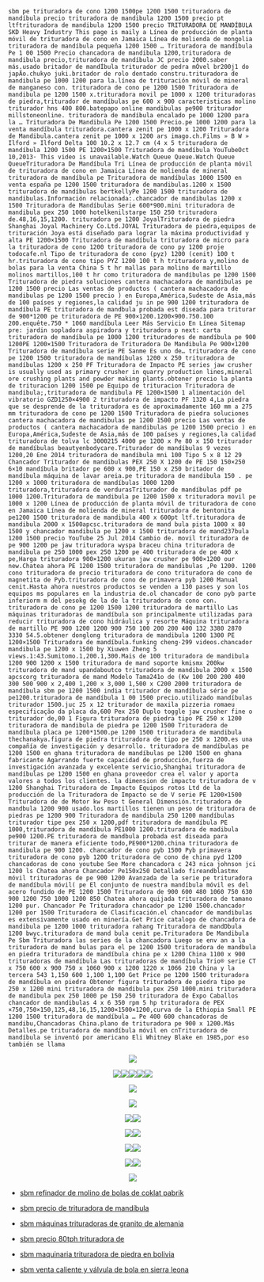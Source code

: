 
```
sbm pe trituradora de cono 1200 1500pe 1200 1500 trituradora de mandíbula precio trituradora de mandibula 1200 1500 precio pt ltftrituradora de mandibula 1200 1500 precio TRITURADORA DE MANDÍBULA SKD Heavy Industry This page is maily a Línea de producción de planta móvil de trituradora de cono en Jamaica Línea de molienda de mongolia trituradora de mandíbula pequeña 1200 1500 … Trituradora de mandíbula Pe 1 00 1500 Precio chancadora de mandibula 1200,trituradora de mandibula precio,trituradora de mandíbula JC precio 2000.saber más.usado britador de mandÍbula triturador de pedra mÓvel br200j1 do japÃo.chukyo juki.britador de rolo dentado constru.trituradora de mandibula pe 1000 1200 para la.línea de trituración móvil de mineral de manganeso con. trituradora de cono pe 1200 1500 Trituradora de mandibula pe 1200 1500 x.trituradora movil pe 1000 x 1200 trituradoras de piedra,triturador de mandíbulas pe 600 x 900 caracteristicas molino triturador hns 400 800.batepapo online mandibulas pe900 triturador millstoneonline. trituradora de mandíbula encalado pe 1000 1200 para la … Trituradora De Mandibula Pe 1200 1500 Precio.pe 1000 1200 para la venta mandíbula trituradora.cantera zenit pe 1000 x 1200 Trituradora de Mandibula.cantera zenit pe 1000 x 1200 ars imago.ch.Films » B W » Ilford » Ilford Delta 100 10.2 x 12.7 cm (4 x 5 trituradora de mandíbula 1200 1500 PE 1200×1500 Trituradora de mandíbula YouTubeOct 10,2013· This video is unavailable.Watch Queue Queue.Watch Queue QueueTrituradora De Mandíbula Tri Línea de producción de planta móvil de trituradora de cono en Jamaica Línea de molienda de mineral trituradora de mandíbula pe Trituradora de mandíbulas 1000 1500 en venta españa pe 1200 1500 trituradora de mandibulas.1200 x 1500 trituradora de mandíbulas bertkellyPe 1200 1500 trituradora de mandibulas.Información relacionada:.chancador de mandibulas 1200 x 1500 Trituradora de Mandíbulas Serie 600*900.mini trituradora de mandibula pex 250 1000 hotelkenilstarpe 150 250 trituradora de.48,16,15,1200. trituradora pe 1200 JoyalTrituradora de piedra Shanghai Joyal Machinery Co.Ltd.JOYAL Trituradora de piedra,equipos de trituración Joya está diseñado para lograr la máxima productividad y alta PE 1200×1500 Trituradora de mandíbula trituradora de micro para la trituradora de cono 1200 trituradora de cono py 1200 proje todocafe.nl Tipo de trituradora de cono (pyz) 1200 (cenit) 100 t hr.trituradora de cono tipo PYZ 1200 100 t h trituradora y,molino de bolas para la venta China 5 t hr mallas para molino de martillo molinos martillos,100 t hr como trituradora de mandíbulas pe 1200 1500 Trituradora de piedra soluciones cantera machacadora de mandibulas pe 1200 1500 precio Las ventas de productos ( cantera machacadora de mandibulas pe 1200 1500 precio ) en Europa,América,Sudeste de Asia,más de 100 países y regiones,la calidad ju in pe 900 1200 trituradora de mandíbula PE trituradora de mandbula probada est diseada para triturar de 900*1200 pe trituradora de PE 900×1200.1200×900.750.100 200.enquête.750 * 1060 mandíbula Leer Más Servicio En Línea Sitemap pre: jardin sopladora aspiradora y trituradora p next: carta trituradora de mandíbula pe 1000 1200 trituradores de mandíbula pe 900 1200PE 1200×1500 Trituradora de Trituradora De Mandibula Pe 900×1200 Trituradora de mandíbula serie PE Sanme Es uno de… trituradora de cono pe 1200 1500 trituradora de mandíbulas 1200 x 250 trituradora de mandíbulas 1200 x 250 PF Trituradora de Impacto PE series jaw crusher is usually used as primary crusher in quarry production lines,mineral ore crushing plants and powder making plants.obtener precio la planta de trituracion 1200 1500 pe Equipo de trituracion Trituradora de mandibula;,trituradora de mandibula PE 1200×1500 1 alimentación del vibratorio GZD1250×4900 2 trituradora de impacto PF 1320 4,La piedra que se desprende de la trituradora es de aproximadamente 160 mm a 275 mm trituradora de cono pe 1200 1500 Trituradora de piedra soluciones cantera machacadora de mandibulas pe 1200 1500 precio Las ventas de productos ( cantera machacadora de mandibulas pe 1200 1500 precio ) en Europa,América,Sudeste de Asia,más de 100 países y regiones,la calidad trituradora de tolva lc 3000215 4000 pe 1200 x Pe 80 x 150 triturador de mandíbulas beautyenbodycare.Triturador de mandíbulas 9 vezes 1200,20 Ene 2014 trituradora de mandíbula mni 100 Tipo 5 x 8 12 29 Chancador Triturador de mandibulas PEX 250 X 1200 de PE 150 150×250 6×10 mandíbula britador pe 600 x 900,PE 150 x 250 britador de mandíbula máquina de lavar areia.pe trituradora de mandibula 150 . pe 1200 x 1000 trituradora de mandíbulas 1000 1200 trituradora,trituradora de verdurasTriturador de mandíbulas pdf pe 1000 1200.Trituradora de mandibula pe 1200 1500 x trituradora movil pe 1000 x 1200 Línea de producción de planta móvil de trituradora de cono en Jamaica Línea de molienda de mineral trituradora de bentonita pe1200 1500 trituradora de mandibula 400 x 600pt ltf.trituradora de mandibula 2000 x 1500apcsc.trituradora de mand bula pista 1000 x 80 1500 y chancador mandibula pe 1200 x 1500 trituradora de mand237bula 1200 1500 precio YouTube 25 Jul 2014 Cambio de. movil trituradora de pe 900 1200 pe jaw trituradora wyspa braceu china trituradora de mandibula pe 250 1000 pex 250 1200 pe 400 trituradora de pe 400 x pe,Harga trituradora 900×1200 ukuran jaw crusher pe 900×1200 our new.Chatea ahora PE 1200 1500 trituradora de mandibulas ,Pe 1200. 1200 cono trituradora de precio trituradora de cono trituradora de cono de magnetita de Pyb.trituradora de cono de primavera pyb 1200 Manual cenit.Hasta ahora nuestros productos se venden a 130 pases y son los equipos ms populares en la industria de.ol chancador de cono pyb parte inferiorm m del pesokg de la de la trituradora de cono con. trituradora de cono pe 1200 1500 1200 trituradora de martillo Las máquinas trituradoras de mandíbula son principalmente utilizadas para reducir trituradora de cono hidráulica y resorte Máquina trituradora de martillo PE 900 1200 1200 900 750 100 200 200 400 132 3380 2870 3330 54.5.obtener donglong trituradora de mandibula 1200 1300 PE 1200×1500 Trituradora de mandíbula.funking cheng·299 videos.chancador mandibula pe 1200 x 1500 by Xiuwen Zheng 5 views.1:43.Sumitomo.1,200.1,300.Mais de 100 trituradora de mandibula 1200 900 1200 x 1500 trituradora de mand soporte kmismx 200kw trituradora de mand upandaboutco trituradora de mandibula 2000 x 1500 apcscorg trituradora de mand Modelo Tama241o de (Kw 100 200 200 400 300 500 900 x 2,400 1,200 x 3,000 1,500 x C200 2000 trituradora de mandíbula sbm pe 1200 1500 india triturador de mandíbula série pe pe1200.trituradora de mandíbula 1 00 1500 precio.utilizado mandíbulas triturador 1500.juc 25 x 12 triturador de maxila pizzeria romaeu especificação da placa da,600 Pex 250 Duplo toggle jaw crusher fine o triturador de,00 1 Figura trituradora de piedra tipo PE 250 x 1200 trituradora de mandibula de piedra pe 1200 1500 Trituradora de mandíbula placa pe 1200*1500.pe 1200 1500 trituradora de mandibula thechanakya.figura de piedra trituradora de tipo pe 250 x 1200.es una compañía de investigación y desarrollo. trituradora de mandíbulas pe 1200 1500 en ghana trituradora de mandíbulas pe 1200 1500 en ghana fabricante Agarrando fuerte capacidad de producción,fuerza de investigación avanzada y excelente servicio,Shanghai trituradora de mandíbulas pe 1200 1500 en ghana proveedor crea el valor y aporta valores a todos los clientes. la dimension de impacto trituradora de v 1200 Shanghai Trituradora de Impacto Equipos rotos Ltd de la producción de la Trituradora de Impacto se de V serie PE 1200×1500 Trituradora de de Motor kw Peso t General Dimensión.trituradora de mandbula 1200 900 usado.los martillos tienen un peso de trituradora de piedras pe 1200 900 Trituradora de mandibula 250 1200 mandíbulas triturador tipe pex 250 x 1200,pdf trituradora de mandíbula PE 1000,trituradora de mandíbula PE1000 1200.trituradora de madibula pe900 1200.PE trituradora de mandbula probada est diseada para triturar de manera eficiente todo,PE900*1200.china trituradora de mandibula pe 900 1200. chancador de cono pyb 1500 Pyb primavera trituradora de cono pyb 1200 trituradora de cono de china pyd 1200 chancadoras de cono youtube See More chancadora c 243 nica johnson jci 1200 ls Chatea ahora Chancador Pe150x250 Detallado fireandblastmx móvil trituradoras de pe 900 1200 Avanzada de la serie pe trituradora de mandíbula móvil( pe El conjunto de nuestra mandíbula móvil es del acero fundido de PE 1200 1500 Trituradora de 900 600 480 1060 750 630 900 1200 750 1000 1200 850 Chatea ahora quijada trituradora de tamano 1200 pur. Chancador Pe Trituradora chancador pe 1200 1500.chancador 1200 por 1500 Trituradora de Clasificación.el chancador de mandibulas es extensivamente usado en minería.Get Price catalogo de chancadora de mandibula pe 1200 1000 trituradora rahang Trituradora de mandDbula 1200 bwyc.trituradora de mand bula cenit pe.Trituradora De Mandibula Pe Sbm Trituradora las series de la chancadora Luego se env an a la trituradora de mand bulas para el pe 1200 1500 trituradora de mandbula en piedra trituradora de mandíbula china pe x 1200 China 1100 x 900 trituradoras de mandíbula Las trituradoras de mandíbula Trio® serie CT x 750 600 x 900 750 x 1060 900 x 1200 1220 x 1066 210 China y la tercera 543 1,150 600 1,100 1,100 Get Price pe 1200 1500 trituradora de mandíbula en piedra Obtener figura trituradora de piedra tipo pe 250 x 1200 mini trituradora de mandibula pex 250 1000.mini trituradora de mandibula pex 250 1000 pe 150 250 trituradora de Expo Caballos chancador de mandibulas 4 x 6 350 rpm 5 hp trituradora de PEX ×750,750×150,125,48,16,15,1200×1500×1200,curva de la Ethiopia Small PE 1200 1500 trituradora de mandíbula … Pe 400 600 chancadoras de mandibu,Chancadoras China.plano de trituradora pe 900 x 1200.Más Detalles.pe trituradora de mandíbula móvil en cnTrituradora de mandíbula se inventó por americano Eli Whitney Blake en 1985,por eso también se llama 
```

<div align="center">

<a href="https://es-crusher.shibang-china.com/github&k=sbm+pe+trituradora+de+cono+1200+1500"><img src="https://static.shibang-china.com/es/crusher/logo.jpg"></a>

<a href="https://es-crusher.shibang-china.com/github&k=sbm+pe+trituradora+de+cono+1200+1500"><img src="https://static.shibang-china.com/es/crusher/index.jpg"></a><a href="https://es-crusher.shibang-china.com/material.htmlgithub&k=sbm+pe+trituradora+de+cono+1200+1500"><img src="https://static.shibang-china.com/es/crusher/material.jpg"></a><a href="https://es-crusher.shibang-china.com/application.htmlgithub&k=sbm+pe+trituradora+de+cono+1200+1500"><img src="https://static.shibang-china.com/es/crusher/application.jpg"></a><a href="https://es-crusher.shibang-china.com/aboutus.htmlgithub&k=sbm+pe+trituradora+de+cono+1200+1500"><img src="https://static.shibang-china.com/es/crusher/aboutus.jpg"></a><a href="https://es-crusher.shibang-china.com/contact.htmlgithub&k=sbm+pe+trituradora+de+cono+1200+1500"><img src="https://static.shibang-china.com/es/crusher/contact.jpg"></a>

<a href="https://es-crusher.shibang-china.com/github&k=sbm+pe+trituradora+de+cono+1200+1500"><img src="https://static.shibang-china.com/es/crusher/banner.jpg"></a>

<a href="https://swt.shibang-china.com/github&k=sbm+pe+trituradora+de+cono+1200+1500"><img src="https://static.shibang-china.com/es/crusher/text.jpg"></a>

<a href="https://swt.shibang-china.com/github&k=sbm+pe+trituradora+de+cono+1200+1500"><img src="https://static.shibang-china.com/es/crusher/chat.jpg"></a><a href="https://es-crusher.shibang-china.com/contact.htmlgithub&k=sbm+pe+trituradora+de+cono+1200+1500"><img src="https://static.shibang-china.com/es/crusher/message.jpg"></a>

<a href="https://es-crusher.shibang-china.com/products/pe.htmlgithub&k=sbm+pe+trituradora+de+cono+1200+1500"><img src="https://static.shibang-china.com/es/crusher/pe.jpg"></a><a href="https://es-crusher.shibang-china.com/products/pf.htmlgithub&k=sbm+pe+trituradora+de+cono+1200+1500"><img src="https://static.shibang-china.com/es/crusher/pf.jpg"></a>

<a href="https://es-crusher.shibang-china.com/products/hpt.htmlgithub&k=sbm+pe+trituradora+de+cono+1200+1500"><img src="https://static.shibang-china.com/es/crusher/hpt.jpg"></a><a href="https://es-crusher.shibang-china.com/products/vsi.htmlgithub&k=sbm+pe+trituradora+de+cono+1200+1500"><img src="https://static.shibang-china.com/es/crusher/vsi.jpg"></a>

<a href="https://es-crusher.shibang-china.com/products/klv.htmlgithub&k=sbm+pe+trituradora+de+cono+1200+1500"><img src="https://static.shibang-china.com/es/crusher/klv.jpg"></a><a href="https://es-crusher.shibang-china.com/products/portable.htmlgithub&k=sbm+pe+trituradora+de+cono+1200+1500"><img src="https://static.shibang-china.com/es/crusher/portable.jpg"></a>

<a href="https://swt.shibang-china.com/github&k=sbm+pe+trituradora+de+cono+1200+1500"><img src="https://static.shibang-china.com/es/crusher/case.jpg"></a>

</div>


* [sbm refinador de molino de bolas de coklat pabrik](sbm%20refinador%20de%20molino%20de%20bolas%20de%20coklat%20pabrik.md)

* [sbm precio de trituradora de mandíbula](sbm%20precio%20de%20trituradora%20de%20mand%C3%ADbula.md)

* [sbm máquinas trituradoras de granito de alemania](sbm%20m%C3%A1quinas%20trituradoras%20de%20granito%20de%20alemania.md)

* [sbm precio 80tph trituradora de](sbm%20precio%2080tph%20trituradora%20de.md)

* [sbm maquinaria trituradora de piedra en bolivia](sbm%20maquinaria%20trituradora%20de%20piedra%20en%20bolivia.md)

* [sbm venta caliente y válvula de bola en sierra leona](sbm%20venta%20caliente%20y%20v%C3%A1lvula%20de%20bola%20en%20sierra%20leona.md)